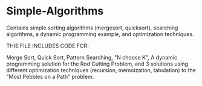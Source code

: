 # Simple-Algorithms
Contains simple sorting algorithms (mergesort, quicksort), searching algorithms, a dynamic programming example, and optimization techniques.

THIS FILE INCLUDES CODE FOR:

Merge Sort,
Quick Sort,
Pattern Searching,
"N choose K",
A dynamic programming solution for the Rod Cutting Problem,
and 3 solutions using different optimization techniques (recursion, memoization, tabulation) to the "Most Pebbles on a Path" problem.
